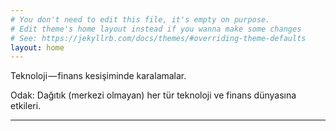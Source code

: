 ```yaml
---
# You don't need to edit this file, it's empty on purpose.
# Edit theme's home layout instead if you wanna make some changes
# See: https://jekyllrb.com/docs/themes/#overriding-theme-defaults
layout: home
---
```



Teknoloji — finans kesişiminde karalamalar. 

Odak: Dağıtık (merkezi olmayan) her tür teknoloji ve finans dünyasına etkileri. 


---




